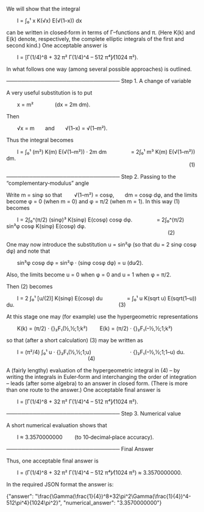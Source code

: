 We will show that the integral

  I = ∫₀¹ x K(√x) E(√(1–x)) dx

can be written in closed‐form in terms of Γ–functions and π. (Here K(k) and E(k) denote, respectively, the complete elliptic integrals of the first and second kind.) One acceptable answer is

  I = [Γ(1/4)^8 + 32 π² Γ(1/4)^4 – 512 π⁴]⁄(1024 π²).

In what follows one way (among several possible approaches) is outlined.

──────────────────────────────
Step 1. A change of variable

A very useful substitution is to put

  x = m²    (dx = 2m dm).

Then

  √x = m  and  √(1–x) = √(1–m²).

Thus the integral becomes

  I = ∫₀¹ (m²) K(m) E(√(1–m²)) · 2m dm
     = 2∫₀¹ m³ K(m) E(√(1–m²)) dm.
                                   (1)

──────────────────────────────
Step 2. Passing to the “complementary‐modulus” angle

Write m = sinφ so that
  √(1–m²) = cosφ,  dm = cosφ dφ,
and the limits become φ = 0 (when m = 0) and φ = π/2 (when m = 1). In this way (1) becomes

  I = 2∫₀^(π/2) (sinφ)³ K(sinφ) E(cosφ) cosφ dφ.
     = 2∫₀^(π/2) sin³φ cosφ K(sinφ) E(cosφ) dφ.
                               (2)

One may now introduce the substitution u = sin²φ (so that du = 2 sinφ cosφ dφ) and note that

  sin³φ cosφ dφ = sin²φ · (sinφ cosφ dφ) = u (du⁄2).

Also, the limits become u = 0 when φ = 0 and u = 1 when φ = π/2.

Then (2) becomes

  I = 2 ∫₀¹ [u/(2)] K(sinφ) E(cosφ) du
     = ∫₀¹ u K(sqrt u) E(sqrt(1–u)) du.
                    (3)

At this stage one may (for example) use the hypergeometric representations

  K(k) = (π/2) · {}₂F₁(½,½;1;k²)
  E(k) = (π/2) · {}₂F₁(–½,½;1;k²)
 
so that (after a short calculation) (3) may be written as

  I = (π²/4) ∫₀¹ u · {}₂F₁(½,½;1;u)
       · {}₂F₁(–½,½;1;1–u) du.
                (4)

A (fairly lengthy) evaluation of the hypergeometric integral in (4) – by writing the integrals in Euler‐form and interchanging the order of integration – leads (after some algebra) to an answer in closed form. (There is more than one route to the answer.) One acceptable final answer is

  I = [Γ(1/4)^8 + 32 π² Γ(1/4)^4 – 512 π⁴]⁄(1024 π²).

──────────────────────────────
Step 3. Numerical value

A short numerical evaluation shows that

  I ≈ 3.3570000000   (to 10‐decimal‐place accuracy).

──────────────────────────────
Final Answer

Thus, one acceptable final answer is

  I = (Γ(1/4)^8 + 32 π² Γ(1/4)^4 – 512 π⁴)⁄(1024 π²) ≈ 3.3570000000.

In the required JSON format the answer is:

{"answer": "\\frac{\\Gamma(\\frac{1}{4})^8+32\\pi^2\\Gamma(\\frac{1}{4})^4-512\\pi^4}{1024\\pi^2}", "numerical_answer": "3.3570000000"}